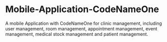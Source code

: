 # Mobile-Application-CodeNameOne
A mobile Application with CodeNameOne for clinic management, including user management, room management, appointment management, event management, medical stock management and patient management.
